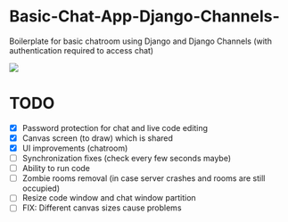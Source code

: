 # Basic-Chat-App-Django-Channels-
Boilerplate for basic chatroom using Django and Django Channels (with authentication required to access chat)

<img src="https://github.com/shubhamdhingra38/Basic-Chat-App-Django-Channels/blob/master/Screenshots/Capture.PNG"/>



# TODO
- [x] Password protection for chat and live code editing
- [x] Canvas screen (to draw) which is shared
- [x] UI improvements (chatroom)
- [ ] Synchronization fixes (check every few seconds maybe)
- [ ] Ability to run code
- [ ] Zombie rooms removal (in case server crashes and rooms are still occupied)
- [ ] Resize code window and chat window partition
- [ ] FIX: Different canvas sizes cause problems